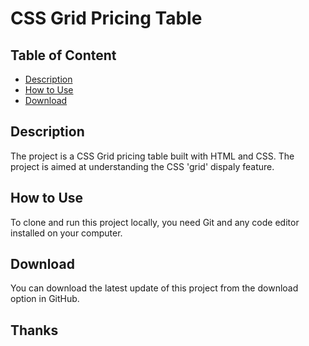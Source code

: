 # CSS Grid Pricing Table

## Table of Content
- [Description](#Description})
- [How to Use](#How_to_Use)
- [Download](#Download)

## Description
The project is a CSS Grid pricing table built with HTML and CSS. The project is aimed at understanding the CSS 'grid' dispaly feature.

## How to Use
To clone and run this project locally, you need Git and any code editor installed on your computer.

## Download
You can download the latest update of this project from the download option in GitHub.

## Thanks 
